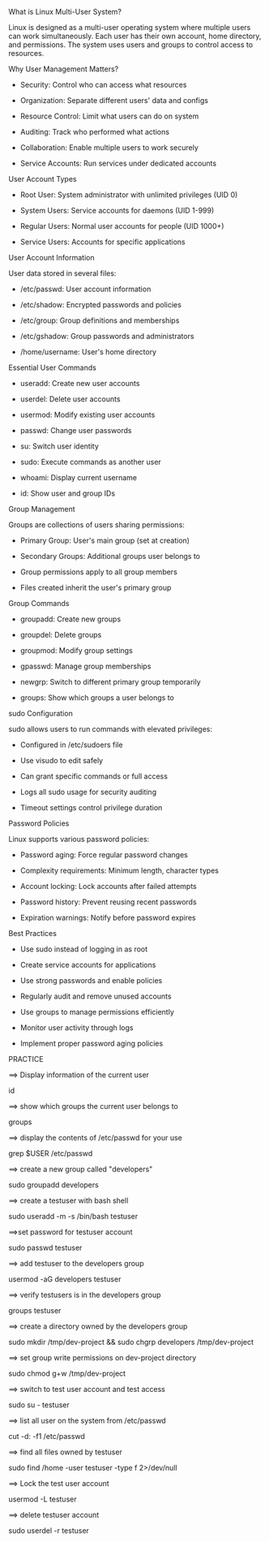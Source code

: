 What is Linux Multi-User System?

Linux is designed as a multi-user operating system where multiple users can work simultaneously. Each user has their own account, home directory, and permissions. The system uses users and groups to control access to resources.

Why User Management Matters?

- Security: Control who can access what resources

- Organization: Separate different users' data and configs

- Resource Control: Limit what users can do on system

- Auditing: Track who performed what actions

- Collaboration: Enable multiple users to work securely

- Service Accounts: Run services under dedicated accounts

User Account Types

- Root User: System administrator with unlimited privileges (UID 0)

- System Users: Service accounts for daemons (UID 1-999)

- Regular Users: Normal user accounts for people (UID 1000+)

- Service Users: Accounts for specific applications

User Account Information

User data stored in several files:

- /etc/passwd: User account information

- /etc/shadow: Encrypted passwords and policies

- /etc/group: Group definitions and memberships

- /etc/gshadow: Group passwords and administrators

- /home/username: User's home directory

Essential User Commands

- useradd: Create new user accounts

- userdel: Delete user accounts

- usermod: Modify existing user accounts

- passwd: Change user passwords

- su: Switch user identity

- sudo: Execute commands as another user

- whoami: Display current username

- id: Show user and group IDs

Group Management

Groups are collections of users sharing permissions:

- Primary Group: User's main group (set at creation)

- Secondary Groups: Additional groups user belongs to

- Group permissions apply to all group members

- Files created inherit the user's primary group

Group Commands

- groupadd: Create new groups

- groupdel: Delete groups

- groupmod: Modify group settings

- gpasswd: Manage group memberships

- newgrp: Switch to different primary group temporarily

- groups: Show which groups a user belongs to

sudo Configuration

sudo allows users to run commands with elevated privileges:

- Configured in /etc/sudoers file

- Use visudo to edit safely

- Can grant specific commands or full access

- Logs all sudo usage for security auditing

- Timeout settings control privilege duration

Password Policies

Linux supports various password policies:

- Password aging: Force regular password changes

- Complexity requirements: Minimum length, character types

- Account locking: Lock accounts after failed attempts

- Password history: Prevent reusing recent passwords

- Expiration warnings: Notify before password expires


Best Practices

- Use sudo instead of logging in as root

- Create service accounts for applications

- Use strong passwords and enable policies

- Regularly audit and remove unused accounts

- Use groups to manage permissions efficiently

- Monitor user activity through logs

- Implement proper password aging policies


PRACTICE

==> Display information of the current user

id 

==> show which groups the current user belongs to

groups

==> display the contents of /etc/passwd for your use

grep $USER /etc/passwd

==> create a new group called "developers"

sudo groupadd developers

==> create a testuser with bash shell

sudo useradd -m -s /bin/bash testuser

==>set password for testuser account

sudo passwd testuser

==> add testuser to the developers group

usermod -aG developers testuser

==> verify testusers is in the developers group

groups testuser

==> create a directory owned by the developers group

sudo mkdir /tmp/dev-project && sudo chgrp developers /tmp/dev-project

==> set group write permissions on dev-project directory

sudo chmod g+w /tmp/dev-project

==> switch to test user account and test access

sudo su - testuser

==> list all user on the system from /etc/passwd

cut -d: -f1 /etc/passwd

==> find all files owned by testuser

sudo find /home -user testuser -type f 2>/dev/null

==> Lock the test user account

usermod -L testuser

==> delete testuser account

sudo userdel -r testuser 

